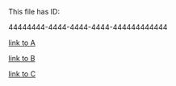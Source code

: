 This file has ID: 

44444444-4444-4444-4444-444444444444

[link to A](./../../A.md)

[link to B](./../../B.md) 

[link to C](./../C.md)
